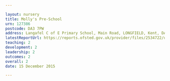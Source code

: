 ```yaml
---

layout: nursery
title: Molly's Pre-School
urn: 127386
postcode: DA3 7PW
address: Langafel C of E Primary School, Main Road, LONGFIELD, Kent, DA3 7PW
latestReportUrl: https://reports.ofsted.gov.uk/provider/files/2534722/urn/127386.pdf
teaching: 2
development: 2
leadership: 2
outcomes: 2
overall: 2
date: 15 December 2015

---
```

